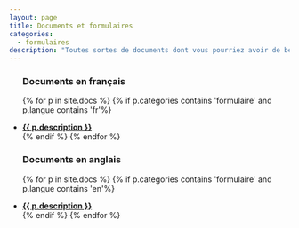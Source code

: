 ```yaml
---
layout: page
title: Documents et formulaires
categories:
  - formulaires
description: "Toutes sortes de documents dont vous pourriez avoir de besoin."
---
```


<ul>

<h3>Documents en français</h3>

{% for p in site.docs %}
  {% if p.categories contains 'formulaire' and p.langue contains 'fr'%}
  <li class='liste_categorie'>
  <!-- <div> -->
  <b><a href="{{ p.url }}?={{ p.langue }}">{{ p.description }}</a></b>
  <!-- <br>
  <p>{{p.description}}</p> -->
  <!-- </div> -->
  </li>
  {% endif %}
{% endfor %}

</ul>

<ul>

<h3>Documents en anglais</h3>

{% for p in site.docs %}
  {% if p.categories contains 'formulaire' and p.langue contains 'en'%}
  <li class='liste_categorie'>
  <!-- <div> -->
  <b><a href="{{ p.url }}?={{ p.langue }}">{{ p.description }}</a></b>
  <!-- <br>
  <p>{{p.description}}</p> -->
  <!-- </div> -->
  </li>
  {% endif %}
{% endfor %}

</ul>
